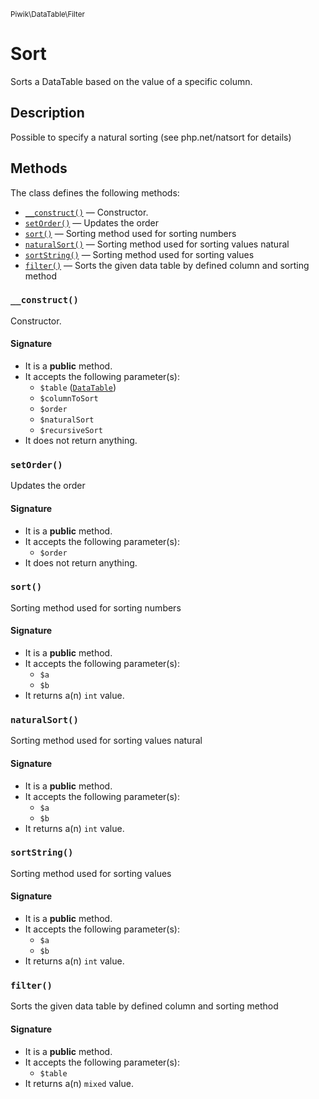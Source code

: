 <small>Piwik\DataTable\Filter</small>

Sort
====

Sorts a DataTable based on the value of a specific column.

Description
-----------

Possible to specify a natural sorting (see php.net/natsort for details)


Methods
-------

The class defines the following methods:

- [`__construct()`](#__construct) &mdash; Constructor.
- [`setOrder()`](#setOrder) &mdash; Updates the order
- [`sort()`](#sort) &mdash; Sorting method used for sorting numbers
- [`naturalSort()`](#naturalSort) &mdash; Sorting method used for sorting values natural
- [`sortString()`](#sortString) &mdash; Sorting method used for sorting values
- [`filter()`](#filter) &mdash; Sorts the given data table by defined column and sorting method

<a name="__construct" id="__construct"></a>
### `__construct()`

Constructor.

#### Signature

- It is a **public** method.
- It accepts the following parameter(s):
    - `$table` ([`DataTable`](../../../Piwik/DataTable.md))
    - `$columnToSort`
    - `$order`
    - `$naturalSort`
    - `$recursiveSort`
- It does not return anything.

<a name="setorder" id="setorder"></a>
### `setOrder()`

Updates the order

#### Signature

- It is a **public** method.
- It accepts the following parameter(s):
    - `$order`
- It does not return anything.

<a name="sort" id="sort"></a>
### `sort()`

Sorting method used for sorting numbers

#### Signature

- It is a **public** method.
- It accepts the following parameter(s):
    - `$a`
    - `$b`
- It returns a(n) `int` value.

<a name="naturalsort" id="naturalsort"></a>
### `naturalSort()`

Sorting method used for sorting values natural

#### Signature

- It is a **public** method.
- It accepts the following parameter(s):
    - `$a`
    - `$b`
- It returns a(n) `int` value.

<a name="sortstring" id="sortstring"></a>
### `sortString()`

Sorting method used for sorting values

#### Signature

- It is a **public** method.
- It accepts the following parameter(s):
    - `$a`
    - `$b`
- It returns a(n) `int` value.

<a name="filter" id="filter"></a>
### `filter()`

Sorts the given data table by defined column and sorting method

#### Signature

- It is a **public** method.
- It accepts the following parameter(s):
    - `$table`
- It returns a(n) `mixed` value.

